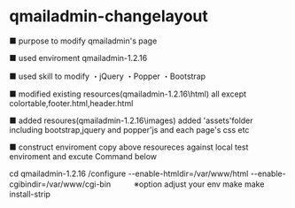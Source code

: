 # qmailadmin-changelayout

■ purpose
to modify qmailadmin's page

■ used enviroment
qmailadmin-1.2.16

■ used skill to modify
・jQuery
・Popper
・Bootstrap

■ modified existing resources(qmailadmin-1.2.16\html)
all except colortable,footer.html,header.html

■ added resoures(qmailadmin-1.2.16\images\)
added 'assets'folder including bootstrap,jquery and popper'js and each page's css etc

■ construct enviroment
copy above resoureces against local test enviroment and excute Command below

cd qmailadmin-1.2.16
/configure  --enable-htmldir=/var/www/html  --enable-cgibindir=/var/www/cgi-bin　　　※option adjust your env
make
make install-strip
